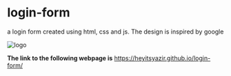 # login-form
a login form created using html, css and js. The design is inspired by google 



![logo](https://encrypted-tbn0.gstatic.com/images?q=tbn:ANd9GcTm4xfaGnFTkxYnvblP_Gc16-muqLBI7x5lxWm2OQGt1clwWFi_aRBgESUJOZGaSUUSZZo&usqp=CAU)


**The link to the following webpage is** https://heyitsyazir.github.io/login-form/
